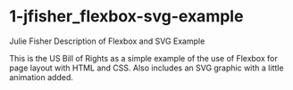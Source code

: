 # 1-jfisher_flexbox-svg-example
Julie Fisher Description of Flexbox and SVG Example

This is the US Bill of Rights as a simple example of the use of Flexbox for page layout with HTML and CSS. Also includes an SVG graphic with a little animation added.  
